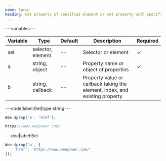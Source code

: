 ```yaml
---
name: $prop
heading: Get property of specified element or set property with specified value
---
```


---variables---

| Variable | Type              | Default | Description                                                                 | Required |
| -------- | ----------------- | ------- | --------------------------------------------------------------------------- | -------- |
| sel      | selector, element | --      | Selector or element                                                         | &#10003; |
| a        | string, object    | --      | Property name or object of properties                                       | &#10003; |
| b        | string, callback  | --      | Property value or callback taking the element, index, and existing property |          |

---code|label:Get|type:string---

```javascript
Wee.$prop('a', 'href');
```

```javascript
https://www.weepower.com/
```

---doc|label:Set---

```javascript
Wee.$prop('a', {
    'href': 'https://www.weepower.com/'
});
```